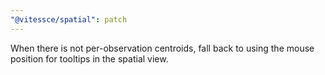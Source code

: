 ```yaml
---
"@vitessce/spatial": patch
---
```


When there is not per-observation centroids, fall back to using the mouse position for tooltips in the spatial view.
